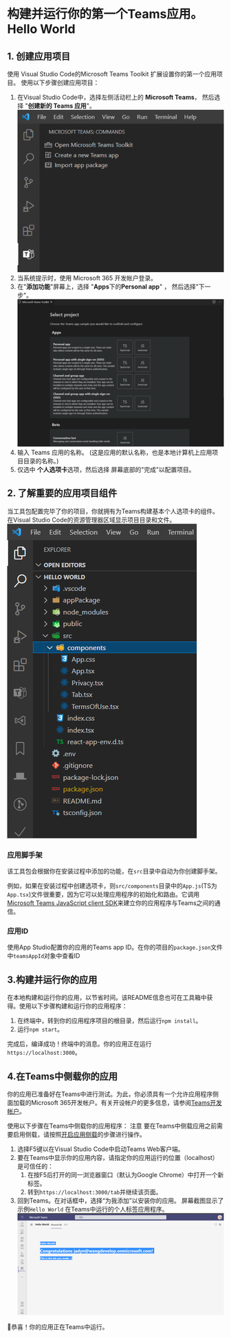 # 构建并运行你的第一个Teams应用。Hello World

## 1. 创建应用项目

使用 Visual Studio Code的Microsoft Teams Toolkit 扩展设置你的第一个应用项目。 使用以下步骤创建应用项目：

1. 在Visual Studio Code中，选择左侧活动栏上的 **Microsoft Teams**， 然后选择 "**创建新的 Teams 应用**"。  
![vscode-start-create-app](../media/vscode-start-create-app.png)
2. 当系统提示时，使用 Microsoft 365 开发帐户登录。
3. 在"**添加功能**"屏幕上，选择 "**Apps**下的**Personal app**" ， 然后选择"下一步"。 ![vscode-start-choose-project](../media/vscode-start-choose-project.png)
4. 输入 Teams 应用的名称。 (这是应用的默认名称，也是本地计算机上应用项目目录的名称。)
5. 仅选中 **个人选项卡**选项，然后选择 屏幕底部的"完成"以配置项目。

## 2. 了解重要的应用项目组件

当工具包配置完毕了你的项目，你就拥有为Teams构建基本个人选项卡的组件。在Visual Studio Code的资源管理器区域显示项目目录和文件。  
![vscode-start-poject-tree](../media/vscode-start-poject-tree.png)

### 应用脚手架

该工具包会根据你在安装过程中添加的功能，在`src`目录中自动为你创建脚手架。

例如，如果在安装过程中创建选项卡，则`src/components`目录中的`App.js`(TS为`App.tsx`)文件很重要，因为它可以处理应用程序的初始化和路由。它调用[Microsoft Teams JavaScript client SDK](https://docs.microsoft.com/en-us/microsoftteams/platform/tabs/how-to/using-teams-client-sdk)来建立你的应用程序与Teams之间的通信。

### 应用ID

使用App Studio配置你的应用的Teams app ID。在你的项目的`package.json`文件中`teamsAppId`对象中查看ID

## 3.构建并运行你的应用

在本地构建和运行你的应用，以节省时间。该README信息也可在工具箱中获得。使用以下步骤构建和运行你的应用程序：

   1. 在终端中，转到你的应用程序项目的根目录，然后运行`npm install`。
   2. 运行`npm start`。

完成后，编译成功！终端中的消息。你的应用正在运行`https://localhost:3000`。

## 4.在Teams中侧载你的应用

你的应用已准备好在Teams中进行测试。为此，你必须具有一个允许应用程序侧面加载的Microsoft 365开发帐户。有关开设帐户的更多信息，请参阅[Teams开发帐户](https://docs.microsoft.com/en-us/microsoftteams/platform/build-your-first-app/build-first-app-overview#set-up-your-development-account)。

使用以下步骤在Teams中侧载你的应用程序：
注意
要在Teams中侧载应用之前需要启用侧载，请按照[开启应用侧载](https://docs.microsoft.com/en-us/microsoftteams/platform/concepts/build-and-test/prepare-your-o365-tenant#enable-custom-teams-apps-and-turn-on-custom-app-uploading)的步骤进行操作。

   1. 选择F5键以在Visual Studio Code中启动Teams Web客户端。
   2. 要在Teams中显示你的应用内容，请指定你的应用运行的位置（localhost）是可信任的：
        1. 在按F5后打开的同一浏览器窗口（默认为Google Chrome）中打开一个新标签。
        2. 转到`https://localhost:3000/tab`并继续该页面。
   3. 回到Teams。在对话框中，选择“为我添加”以安装你的应用。 屏幕截图显示了示例`Hello World`  在Teams中运行的个人标签应用程序。
   ![vscode-start-poject-sideload](../media/vscode-start-poject-sideload.png)

🎉恭喜！你的应用正在Teams中运行。
